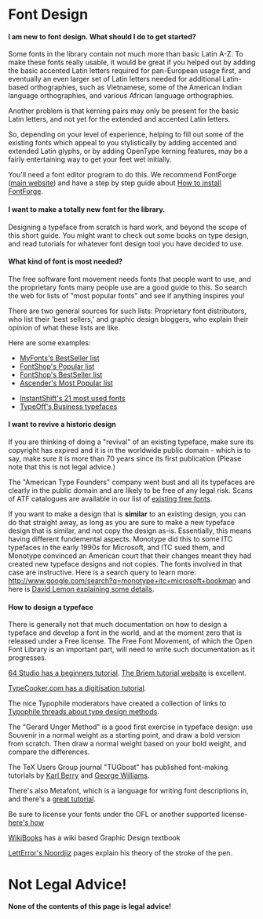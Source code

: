 <h1>Font Design</h1>

<h4> I am new to font design. What should I do to get started? </h4>
<p>Some fonts in the library contain not much more than basic Latin A-Z.  To make these fonts really usable, it would be great if you helped out by adding the basic accented Latin letters required for pan-European usage first, and eventually an even larger set of Latin letters needed for additional Latin-based orthographies, such as Vietnamese, some of the American Indian language orthographies, and various African language orthographies.
</p><p>Another problem is that kerning pairs may only be present for the basic Latin letters, and not yet for the extended and accented Latin letters.
</p><p>So, depending on your level of experience, helping to fill out some of the existing fonts which appeal to you stylistically by adding accented and extended Latin glyphs, or by adding OpenType kerning features,  may be a fairly entertaining way to get your feet wet initially.
</p><p>You'll need a font editor program to do this. We recommend FontForge (<a title="http://fontforge.sf.net" class="external text" href="http://fontforge.sf.net">main website</a>) and have a step by step guide about <a title="How to install FontForge" href="http://openfontlibrary.org/en/guidebook/how_to_install_fontforge">How to install FontForge</a>.
</p>
<h4> I want to make a totally new font for the library. </h4>
<p>Designing a typeface from scratch is hard work, and beyond the scope of this short guide. You might want to check out some books on type design, and read tutorials for whatever font design tool you have decided to use.
</p>
<h4> What kind of font is most needed? </h4>
<p>The free software font movement needs fonts that people want to use, and the proprietary fonts many people use are a good guide to this. So search the web for lists of "most popular fonts" and see if anything inspires you!
</p><p>There are two general sources for such lists: Proprietary font distributors, who list their 'best sellers,' and graphic design bloggers, who explain their opinion of what these lists are like.
</p><p>Here are some examples:
</p>
<ul><li> <a title="http://www.myfonts.com/bestsellers.html" class="external text" href="http://www.myfonts.com/bestsellers.html">MyFonts's BestSeller list</a>
</li><li> <a title="http://www.fontshop.com/fonts/popular.php" class="external text" href="http://www.fontshop.com/fonts/popular.php">FontShop's Popular list</a>
</li><li> <a title="http://www.fontshop.com/fonts/bestsellers.php" class="external text" href="http://www.fontshop.com/fonts/bestsellers.php">FontShop's BestSeller list</a>
</li><li> <a title="http://www.ascenderfonts.com/list/most-popular.aspx" class="external text" href="http://www.ascenderfonts.com/list/most-popular.aspx">Ascender's Most Popular list</a>
</li></ul>
<ul><li> <a title="http://www.instantshift.com/2008/10/05/21-most-used-fonts-by-professional-designers/" class="external text" href="http://www.instantshift.com/2008/10/05/21-most-used-fonts-by-professional-designers/">InstantShift's 21 most used fonts</a>
</li><li> <a title="http://www.typeoff.de/?p=122" class="external text" href="http://www.typeoff.de/?p=122">TypeOff's Business typefaces</a>
</li></ul>
<h4> I want to revive a historic design </h4>
<p>If you are thinking of doing a "revival" of an existing typeface, make sure its copyright has expired and it is in the worldwide public domain - which is to say, make sure it is more than 70 years since its first publication (Please note that this is not legal advice.)
</p><p>The "American Type Founders" company went bust and all its typefaces are clearly in the public domain and are likely to be free of any legal risk. Scans of ATF catalogues are available in our list of <a class="mw-redirect" title="Existing free fonts" href="http://openfontlibrary.org/en/guidebook/existing_libre_open_fonts">existing free fonts</a>.
</p><p>If you want to make a design that is <b>similar</b> to an existing design, you can do that straight away, as long as you are sure to make a new typeface design that is similar, and not copy the design as-is. Essentially, this means having different fundemental aspects. Monotype did this to some ITC typefaces in the early 1990s for Microsoft, and ITC sued them, and Monotype convinced an American court that their changes meant they had created new typeface designs and not copies. The fonts involved in that case are instructive. Here is a search query to learn more: <a title="http://www.google.com/search?q=monotype+itc+microsoft+bookman" class="external free" href="http://www.google.com/search?q=monotype+itc+microsoft+bookman">http://www.google.com/search?q=monotype+itc+microsoft+bookman</a> and here is <a title="https://listserv.heanet.ie/cgi-bin/wa?A2=ind9610&L=typo-l&P=10412" class="external text" href="https://listserv.heanet.ie/cgi-bin/wa?A2=ind9610&L=typo-l&P=10412">David Lemon explaining some details</a>.
</p>
<h4> How to design a typeface </h4>
<p>There is generally not that much documentation on how to design a typeface and develop a font in the world, and at the moment zero that is released under a Free license. The Free Font Movement, of which the Open Font Library is an important part, will need to write such documentation as it progresses. 
</p><p><a title="http://www.64studio.com/manual/2d_graphics/fontforge" class="external text" href="http://www.64studio.com/manual/2d_graphics/fontforge">64 Studio has a beginners tutorial</a>. <a title="http://briem.ismennt.is" class="external text" href="http://briem.ismennt.is">The Briem tutorial website</a> is excellent.
</p><p><a title="http://www.typecooker.com/digitisation/index.html" class="external text" href="http://www.typecooker.com/digitisation/index.html">TypeCooker.com has a digitisation tutorial</a>.
</p><p>The nice Typophile moderators have created a collection of links to <a title="http://typophile.com/node/12369" class="external text" href="http://typophile.com/node/12369">Typophile threads about type design methods</a>.
</p>
<p>The "Gerard Unger Method" is a good first exercise in typeface design: use Souvenir in a normal weight as a starting point, and draw a bold version from scratch. Then draw a normal weight based on your bold weight, and compare the differences. 
</p><p>The TeX Users Group journal "TUGboat" has published font-making tutorials by <a title="http://www.tug.org/TUGboat/Articles/tb22-4/tb72berry.pdf" class="external text" href="http://www.tug.org/TUGboat/Articles/tb22-4/tb72berry.pdf">Karl Berry</a> and <a title="http://www.tug.org/TUGboat/Articles/tb24-3/williams.pdf" class="external text" href="http://www.tug.org/TUGboat/Articles/tb24-3/williams.pdf">George Williams</a>.
</p><p>There's also Metafont, which is a language for writing font descriptions in, and there's a <a title="http://metafont.tutorial.free.fr/" class="external text" href="http://metafont.tutorial.free.fr/">great tutorial</a>.
</p><p>Be sure to license your fonts under the OFL or another supported license- <a title="Font Licensing" href="http://openfontlibrary.org/en/guidebook/font_licensing">here's how</a>
</p><p><a title="http://www.wikibooks.org" class="external text" href="http://www.wikibooks.org">WikiBooks</a> has a wiki based Graphic Design textbook
</p><p><a title="http://www.letterror.com/noordzij" class="external text" href="http://www.letterror.com/noordzij">LettError's Noordjiz</a> pages explain his theory of the stroke of the pen.
</p>
<a id="Not_Legal_Advice.21" name="Not_Legal_Advice.21"></a><h1> <span class="mw-headline"> Not Legal Advice! </span></h1>
<p><b>None of the contents of this page is legal advice!</b>
</p>